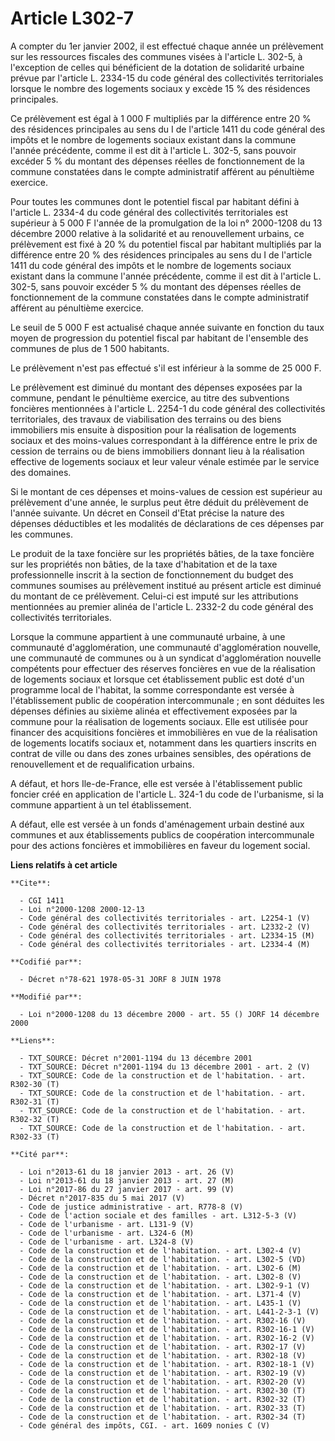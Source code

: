 # Article L302-7

A compter du 1er janvier 2002, il est effectué chaque année un prélèvement sur les ressources fiscales des communes visées à
l'article L. 302-5, à l'exception de celles qui bénéficient de la dotation de solidarité urbaine prévue par l'article L.
2334-15 du code général des collectivités territoriales lorsque le nombre des logements sociaux y excède 15 % des résidences
principales.

Ce prélèvement est égal à 1 000 F multipliés par la différence entre 20 % des résidences principales au sens du I de
l'article 1411 du code général des impôts et le nombre de logements sociaux existant dans la commune l'année précédente,
comme il est dit à l'article L. 302-5, sans pouvoir excéder 5 % du montant des dépenses réelles de fonctionnement de la
commune constatées dans le compte administratif afférent au pénultième exercice.

Pour toutes les communes dont le potentiel fiscal par habitant défini à l'article L. 2334-4 du code général des collectivités
territoriales est supérieur à 5 000 F l'année de la promulgation de la loi n° 2000-1208 du 13 décembre 2000 relative à la
solidarité et au renouvellement urbains, ce prélèvement est fixé à 20 % du potentiel fiscal par habitant multipliés par la
différence entre 20 % des résidences principales au sens du I de l'article 1411 du code général des impôts et le nombre de
logements sociaux existant dans la commune l'année précédente, comme il est dit à l'article L. 302-5, sans pouvoir excéder 5
% du montant des dépenses réelles de fonctionnement de la commune constatées dans le compte administratif afférent au
pénultième exercice.

Le seuil de 5 000 F est actualisé chaque année suivante en fonction du taux moyen de progression du potentiel fiscal par
habitant de l'ensemble des communes de plus de 1 500 habitants.

Le prélèvement n'est pas effectué s'il est inférieur à la somme de 25 000 F.

Le prélèvement est diminué du montant des dépenses exposées par la commune, pendant le pénultième exercice, au titre des
subventions foncières mentionnées à l'article L. 2254-1 du code général des collectivités territoriales, des travaux de
viabilisation des terrains ou des biens immobiliers mis ensuite à disposition pour la réalisation de logements sociaux et des
moins-values correspondant à la différence entre le prix de cession de terrains ou de biens immobiliers donnant lieu à la
réalisation effective de logements sociaux et leur valeur vénale estimée par le service des domaines.

Si le montant de ces dépenses et moins-values de cession est supérieur au prélèvement d'une année, le surplus peut être
déduit du prélèvement de l'année suivante. Un décret en Conseil d'Etat précise la nature des dépenses déductibles et les
modalités de déclarations de ces dépenses par les communes.

Le produit de la taxe foncière sur les propriétés bâties, de la taxe foncière sur les propriétés non bâties, de la taxe
d'habitation et de la taxe professionnelle inscrit à la section de fonctionnement du budget des communes soumises au
prélèvement institué au présent article est diminué du montant de ce prélèvement. Celui-ci est imputé sur les attributions
mentionnées au premier alinéa de l'article L. 2332-2 du code général des collectivités territoriales.

Lorsque la commune appartient à une communauté urbaine, à une communauté d'agglomération, une communauté d'agglomération
nouvelle, une communauté de communes ou à un syndicat d'agglomération nouvelle compétents pour effectuer des réserves
foncières en vue de la réalisation de logements sociaux et lorsque cet établissement public est doté d'un programme local de
l'habitat, la somme correspondante est versée à l'établissement public de coopération intercommunale ; en sont déduites les
dépenses définies au sixième alinéa et effectivement exposées par la commune pour la réalisation de logements sociaux. Elle
est utilisée pour financer des acquisitions foncières et immobilières en vue de la réalisation de logements locatifs sociaux
et, notamment dans les quartiers inscrits en contrat de ville ou dans des zones urbaines sensibles, des opérations de
renouvellement et de requalification urbains.

A défaut, et hors Ile-de-France, elle est versée à l'établissement public foncier créé en application de l'article L. 324-1
du code de l'urbanisme, si la commune appartient à un tel établissement.

A défaut, elle est versée à un fonds d'aménagement urbain destiné aux communes et aux établissements publics de coopération
intercommunale pour des actions foncières et immobilières en faveur du logement social.

**Liens relatifs à cet article**

	**Cite**:

	  - CGI 1411
	  - Loi n°2000-1208 2000-12-13
	  - Code général des collectivités territoriales - art. L2254-1 (V)
	  - Code général des collectivités territoriales - art. L2332-2 (V)
	  - Code général des collectivités territoriales - art. L2334-15 (M)
	  - Code général des collectivités territoriales - art. L2334-4 (M)

	**Codifié par**:

	  - Décret n°78-621 1978-05-31 JORF 8 JUIN 1978

	**Modifié par**:

	  - Loi n°2000-1208 du 13 décembre 2000 - art. 55 () JORF 14 décembre 2000

	**Liens**:

	  - TXT_SOURCE: Décret n°2001-1194 du 13 décembre 2001
	  - TXT_SOURCE: Décret n°2001-1194 du 13 décembre 2001 - art. 2 (V)
	  - TXT_SOURCE: Code de la construction et de l'habitation. - art. R302-30 (T)
	  - TXT_SOURCE: Code de la construction et de l'habitation. - art. R302-31 (T)
	  - TXT_SOURCE: Code de la construction et de l'habitation. - art. R302-32 (T)
	  - TXT_SOURCE: Code de la construction et de l'habitation. - art. R302-33 (T)

	**Cité par**:

	  - Loi n°2013-61 du 18 janvier 2013 - art. 26 (V)
	  - Loi n°2013-61 du 18 janvier 2013 - art. 27 (M)
	  - Loi n°2017-86 du 27 janvier 2017 - art. 99 (V)
	  - Décret n°2017-835 du 5 mai 2017 (V)
	  - Code de justice administrative - art. R778-8 (V)
	  - Code de l'action sociale et des familles - art. L312-5-3 (V)
	  - Code de l'urbanisme - art. L131-9 (V)
	  - Code de l'urbanisme - art. L324-6 (M)
	  - Code de l'urbanisme - art. L324-8 (V)
	  - Code de la construction et de l'habitation. - art. L302-4 (V)
	  - Code de la construction et de l'habitation. - art. L302-5 (VD)
	  - Code de la construction et de l'habitation. - art. L302-6 (M)
	  - Code de la construction et de l'habitation. - art. L302-8 (V)
	  - Code de la construction et de l'habitation. - art. L302-9-1 (V)
	  - Code de la construction et de l'habitation. - art. L371-4 (V)
	  - Code de la construction et de l'habitation. - art. L435-1 (V)
	  - Code de la construction et de l'habitation. - art. L441-2-3-1 (V)
	  - Code de la construction et de l'habitation. - art. R302-16 (V)
	  - Code de la construction et de l'habitation. - art. R302-16-1 (V)
	  - Code de la construction et de l'habitation. - art. R302-16-2 (V)
	  - Code de la construction et de l'habitation. - art. R302-17 (V)
	  - Code de la construction et de l'habitation. - art. R302-18 (V)
	  - Code de la construction et de l'habitation. - art. R302-18-1 (V)
	  - Code de la construction et de l'habitation. - art. R302-19 (V)
	  - Code de la construction et de l'habitation. - art. R302-20 (V)
	  - Code de la construction et de l'habitation. - art. R302-30 (T)
	  - Code de la construction et de l'habitation. - art. R302-32 (T)
	  - Code de la construction et de l'habitation. - art. R302-33 (T)
	  - Code de la construction et de l'habitation. - art. R302-34 (T)
	  - Code général des impôts, CGI. - art. 1609 nonies C (V)
